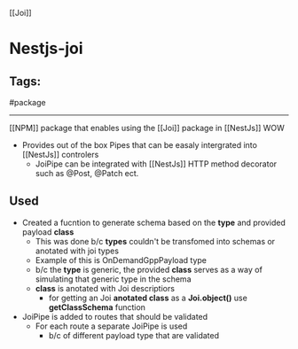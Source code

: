 [[Joi]]

# Nestjs-joi

## Tags:
#package

---

[[NPM]] package that enables using the [[Joi]] package in [[NestJs]] WOW
- Provides out of the box Pipes that can be easaly intergrated into [[NestJs]] controlers
	- JoiPipe can be integrated with [[NestJs]] HTTP method decorator such as @Post, @Patch ect.

## Used
- Created a fucntion to generate schema based on the **type** and provided payload **class**
	- This was done b/c **types** couldn't be transfomed into schemas or anotated with joi types
	- Example of this is OnDemandGppPayload type
	- b/c the **type** is generic, the provided **class** serves as a way of simulating that generic type in the schema
	- **class** is anotated with Joi descriptiors
		- for getting an Joi **anotated class** as a **Joi.object()** use **getClassSchema** function
- JoiPipe is added to routes that should be validated
	- For each route a separate JoiPipe is used
		- b/c of different payload type that are validated
